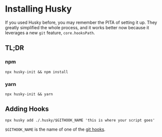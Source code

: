 <!-- @format -->

# Installing Husky

If you used Husky before, you may remember the PITA of setting it up. They
greatly simplified the whole process, and it works better now because it
leverages a new `git` feature, `core.hooksPath`.

## TL;DR

### npm

```
npx husky-init && npm install
```

### yarn

```
npx husky-init && yarn
```

## Adding Hooks

```
npx husky add ./.husky/$GITHOOK_NAME 'this is where your script goes'
```

`$GITHOOK_NAME` is the name of one of the
[git hooks](https://git-scm.com/docs/githooks).
